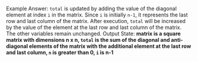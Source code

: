 Example Answer: 
`total` is updated by adding the value of the diagonal element at index `i` in the matrix. Since `i` is initially `n-1`, it represents the last row and last column of the matrix. After execution, `total` will be increased by the value of the element at the last row and last column of the matrix. The other variables remain unchanged.
Output State: **matrix is a square matrix with dimensions n x n, `total` is the sum of the diagonal and anti-diagonal elements of the matrix with the additional element at the last row and last column, `n` is greater than 0, `i` is n-1**